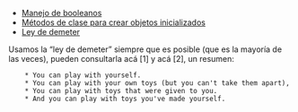 -   [Manejo de booleanos](manejo-de-booleanos.html)
-   [Métodos de clase para crear objetos inicializados](metodos-de-clase-para-crear-objetos-inicializados.html)
-   [Ley de demeter](ley-de-demeter.html)

Usamos la “ley de demeter” siempre que es posible (que es la mayoría de las veces), pueden consultarla acá \[1\] y acá \[2\], un resumen:

        * You can play with yourself.
        * You can play with your own toys (but you can't take them apart),
        * You can play with toys that were given to you.
        * And you can play with toys you've made yourself.
